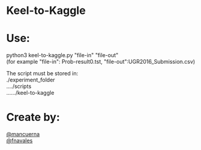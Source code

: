 # Keel-to-Kaggle

# Use:
python3 keel-to-kaggle.py "file-in" "file-out"   
(for example "file-in": Prob-result0.tst, "file-out":UGR2016_Submission.csv)

The script must be stored in:   
./experiment_folder  
..../scripts  
....../keel-to-kaggle  

# Create by:
[@mancuerna](https://github.com/Mancuerna)  
[@fnavales](https://github.com/Fnavales)
